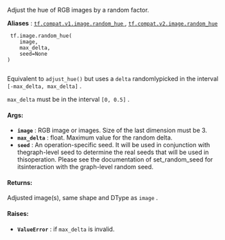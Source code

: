 Adjust the hue of RGB images by a random factor.

**Aliases** : [ `tf.compat.v1.image.random_hue` ](/api_docs/python/tf/image/random_hue), [ `tf.compat.v2.image.random_hue` ](/api_docs/python/tf/image/random_hue)

```
 tf.image.random_hue(
    image,
    max_delta,
    seed=None
)
 
```

Equivalent to  `adjust_hue()`  but uses a  `delta`  randomlypicked in the interval  `[-max_delta, max_delta]` .

 `max_delta`  must be in the interval  `[0, 0.5]` .

#### Args:
- **`image`** : RGB image or images. Size of the last dimension must be 3.
- **`max_delta`** : float.  Maximum value for the random delta.
- **`seed`** : An operation-specific seed. It will be used in conjunction with thegraph-level seed to determine the real seeds that will be used in thisoperation. Please see the documentation of set_random_seed for itsinteraction with the graph-level random seed.


#### Returns:
Adjusted image(s), same shape and DType as  `image` .

#### Raises:
- **`ValueError`** : if  `max_delta`  is invalid.
